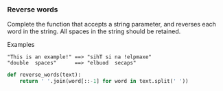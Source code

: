 ### Reverse words

Complete the function that accepts a string parameter, and reverses each word in the string. All spaces in the string should be retained.

Examples
```
"This is an example!" ==> "sihT si na !elpmaxe"
"double  spaces"      ==> "elbuod  secaps"
```

```py
def reverse_words(text):
    return ' '.join(word[::-1] for word in text.split(' '))
```
